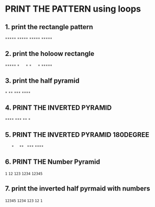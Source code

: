 # PRINT THE PATTERN using loops

## 1. print the rectangle pattern
`*****`
`*****`
`*****`
`*****`

## 2. print the holoow rectangle
`*****`
`*   *`
`*   *`
`*****`

## 3. print the half pyramid 
`*`
`**`
`***`
`****`

## 4. PRINT THE INVERTED PYRAMID
`****`
`***`
`**`
`*`

## 5. PRINT THE INVERTED PYRAMID 180DEGREE
`   *`
`  **`
` ***`
`****`

## 6. PRINT THE Number Pyramid
`1`
`12`
`123`
`1234`
`12345`

## 7. print the inverted half pyrmaid with numbers
`12345`
`1234`
`123`
`12`
`1`